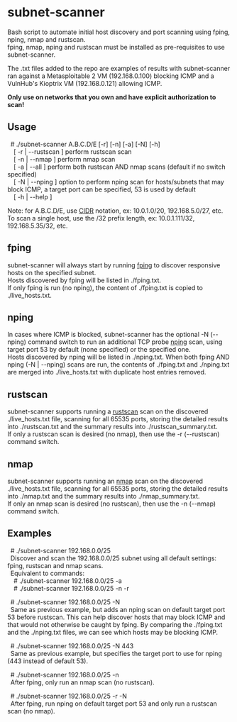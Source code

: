 # subnet-scanner
Bash script to automate initial host discovery and port scanning using fping, nping, nmap and rustscan.  
fping, nmap, nping and rustscan must be installed as pre-requisites to use subnet-scanner.  

The .txt files added to the repo are examples of results with subnet-scanner ran against a Metasploitable 2 VM (192.168.0.100) blocking ICMP and a VulnHub's Kioptrix VM (192.168.0.121) allowing ICMP.  

**Only use on networks that you own and have explicit authorization to scan!**  

## Usage  
&ensp;# ./subnet-scanner A.B.C.D/E [-r] [-n] [-a] [-N] [-h]  
&ensp;&ensp;[ -r | --rustscan ] perform rustscan scan  
&ensp;&ensp;[ -n | --nmap ] perform nmap scan  
&ensp;&ensp;[ -a | --all ] perform both rustscan AND nmap scans (default if no switch specified)  
&ensp;&ensp;[ -N | --nping ] option to perform nping scan for hosts/subnets that may block ICMP, a target port can be specified, 53 is used by default  
&ensp;&ensp;[ -h | --help ]  

Note: for A.B.C.D/E, use [CIDR](https://en.wikipedia.org/wiki/Classless_Inter-Domain_Routing#CIDR_notation) notation, ex: 10.0.1.0/20, 192.168.5.0/27, etc.  
To scan a single host, use the /32 prefix length, ex: 10.0.1.111/32, 192.168.5.35/32, etc.  

## fping
subnet-scanner will always start by running [fping](https://fping.org/) to discover responsive hosts on the specified subnet.  
Hosts discovered by fping will be listed in ./fping.txt.  
If only fping is run (no nping), the content of ./fping.txt is copied to ./live_hosts.txt.  

## nping
In cases where ICMP is blocked, subnet-scanner has the optional -N (--nping) command switch to run an additional TCP probe [nping](https://nmap.org/nping/) scan, using target port 53 by default (none specified) or the specified one.  
Hosts discovered by nping will be listed in ./nping.txt.
When both fping AND nping (-N | --nping) scans are run, the contents of ./fping.txt and ./nping.txt are merged into ./live_hosts.txt with duplicate host entries removed.  
## rustscan
subnet-scanner supports running a [rustscan](https://rustscan.github.io/RustScan/) scan on the discovered ./live_hosts.txt file, scanning for all 65535 ports, storing the detailed results into ./rustscan.txt and the summary results into ./rustscan_summary.txt.  
If only a rustscan scan is desired (no nmap), then use the -r (--rustscan) command switch.  

## nmap
subnet-scanner supports running an [nmap](https://nmap.org/) scan on the discovered ./live_hosts.txt file, scanning for all 65535 ports, storing the detailed results into ./nmap.txt and the summary results into ./nmap_summary.txt.  
If only an nmap scan is desired (no rustscan), then use the -n (--nmap) command switch. 

## Examples
&ensp;# ./subnet-scanner 192.168.0.0/25  
&ensp;Discover and scan the 192.168.0.0/25 subnet using all default settings: fping, rustscan and nmap scans.  
&ensp;Equivalent to commands:  
&ensp;&ensp;# ./subnet-scanner 192.168.0.0/25 -a  
&ensp;&ensp;# ./subnet-scanner 192.168.0.0/25 -n -r  

&ensp;# ./subnet-scanner 192.168.0.0/25 -N  
&ensp;Same as previous example, but adds an nping scan on default target port 53 before rustscan. This can help discover hosts that may block ICMP and that would not otherwise be caught by fping. By comparing the ./fping.txt and the ./nping.txt files, we can see which hosts may be blocking ICMP.  

&ensp;# ./subnet-scanner 192.168.0.0/25 -N 443  
&ensp;Same as previous example, but specifies the target port to use for nping (443 instead of default 53).  

&ensp;# ./subnet-scanner 192.168.0.0/25 -n  
&ensp;After fping, only run an nmap scan (no rustscan).  

&ensp;# ./subnet-scanner 192.168.0.0/25 -r -N  
&ensp;After fping, run nping on default target port 53 and only run a rustscan scan (no nmap).
